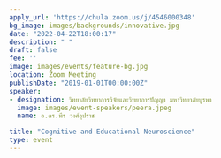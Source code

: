 ```yaml
---
apply_url: 'https://chula.zoom.us/j/4546000348'
bg_image: images/backgrounds/innovative.jpg
date: "2022-04-22T18:00:17"
description: " "
draft: false
fee: ''
image: images/events/feature-bg.jpg
location: Zoom Meeting
publishDate: "2019-01-01T00:00:00Z"
speaker:
- designation: วิทยาลัยวิทยาการวิจัยและวิทยาการปัญญา มหาวิทยาลัยบูรพา
  image: images/event-speakers/peera.jpeg
  name: อ.ดร.พีร วงศ์อุปราช

title: "Cognitive and Educational Neuroscience"
type: event
---
```




